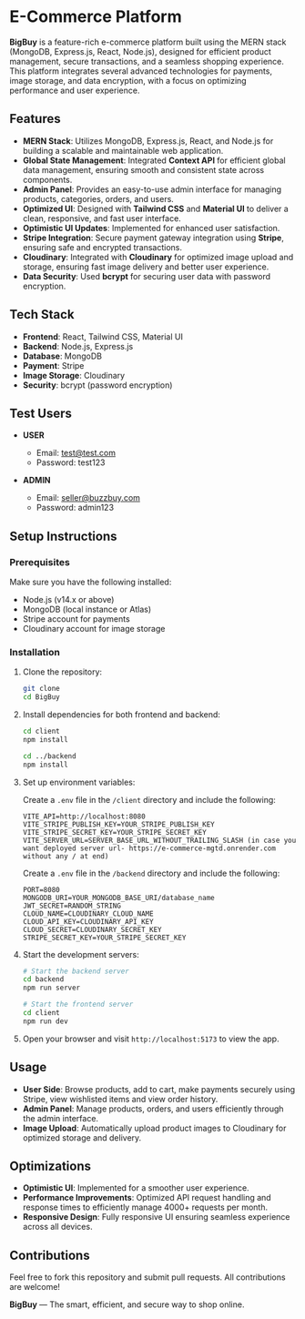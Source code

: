 # E-Commerce Platform

**BigBuy** is a feature-rich e-commerce platform built using the MERN stack (MongoDB, Express.js, React, Node.js), designed for efficient product management, secure transactions, and a seamless shopping experience. This platform integrates several advanced technologies for payments, image storage, and data encryption, with a focus on optimizing performance and user experience.

## Features

- **MERN Stack**: Utilizes MongoDB, Express.js, React, and Node.js for building a scalable and maintainable web application.
- **Global State Management**: Integrated **Context API** for efficient global data management, ensuring smooth and consistent state across components.
- **Admin Panel**: Provides an easy-to-use admin interface for managing products, categories, orders, and users.
- **Optimized UI**: Designed with **Tailwind CSS** and **Material UI** to deliver a clean, responsive, and fast user interface.
- **Optimistic UI Updates**: Implemented for enhanced user satisfaction.
- **Stripe Integration**: Secure payment gateway integration using **Stripe**, ensuring safe and encrypted transactions.
- **Cloudinary**: Integrated with **Cloudinary** for optimized image upload and storage, ensuring fast image delivery and better user experience.
- **Data Security**: Used **bcrypt** for securing user data with password encryption.

## Tech Stack

- **Frontend**: React, Tailwind CSS, Material UI
- **Backend**: Node.js, Express.js
- **Database**: MongoDB
- **Payment**: Stripe
- **Image Storage**: Cloudinary
- **Security**: bcrypt (password encryption)

## Test Users

- **USER**
  - Email: test@test.com
  - Password: test123

- **ADMIN**
  - Email: seller@buzzbuy.com
  - Password: admin123

## Setup Instructions

### Prerequisites

Make sure you have the following installed:

- Node.js (v14.x or above)
- MongoDB (local instance or Atlas)
- Stripe account for payments
- Cloudinary account for image storage

### Installation

1. Clone the repository:

   ```bash
   git clone 
   cd BigBuy
   ```

2. Install dependencies for both frontend and backend:

   ```bash
   cd client
   npm install

   cd ../backend
   npm install
   ```

3. Set up environment variables:

   Create a `.env` file in the `/client` directory and include the following:

   ```env
   VITE_API=http://localhost:8080
   VITE_STRIPE_PUBLISH_KEY=YOUR_STRIPE_PUBLISH_KEY
   VITE_STRIPE_SECRET_KEY=YOUR_STRIPE_SECRET_KEY
   VITE_SERVER_URL=SERVER_BASE_URL_WITHOUT_TRAILING_SLASH (in case you want deployed server url- https://e-commerce-mgtd.onrender.com without any / at end)
   ```
   
   Create a `.env` file in the `/backend` directory and include the following:

   ```env
   PORT=8080
   MONGODB_URI=YOUR_MONGODB_BASE_URI/database_name
   JWT_SECRET=RANDOM_STRING
   CLOUD_NAME=CLOUDINARY_CLOUD_NAME
   CLOUD_API_KEY=CLOUDINARY_API_KEY
   CLOUD_SECRET=CLOUDINARY_SECRET_KEY
   STRIPE_SECRET_KEY=YOUR_STRIPE_SECRET_KEY
   ```

4. Start the development servers:

   ```bash
   # Start the backend server
   cd backend
   npm run server

   # Start the frontend server
   cd client
   npm run dev
   ```

5. Open your browser and visit `http://localhost:5173` to view the app.

## Usage

- **User Side**: Browse products, add to cart, make payments securely using Stripe, view wishlisted items and view order history.
- **Admin Panel**: Manage products, orders, and users efficiently through the admin interface.
- **Image Upload**: Automatically upload product images to Cloudinary for optimized storage and delivery.

## Optimizations

- **Optimistic UI**: Implemented for a smoother user experience.
- **Performance Improvements**: Optimized API request handling and response times to efficiently manage 4000+ requests per month.
- **Responsive Design**: Fully responsive UI ensuring seamless experience across all devices.

## Contributions

Feel free to fork this repository and submit pull requests. All contributions are welcome!


**BigBuy** — The smart, efficient, and secure way to shop online.
